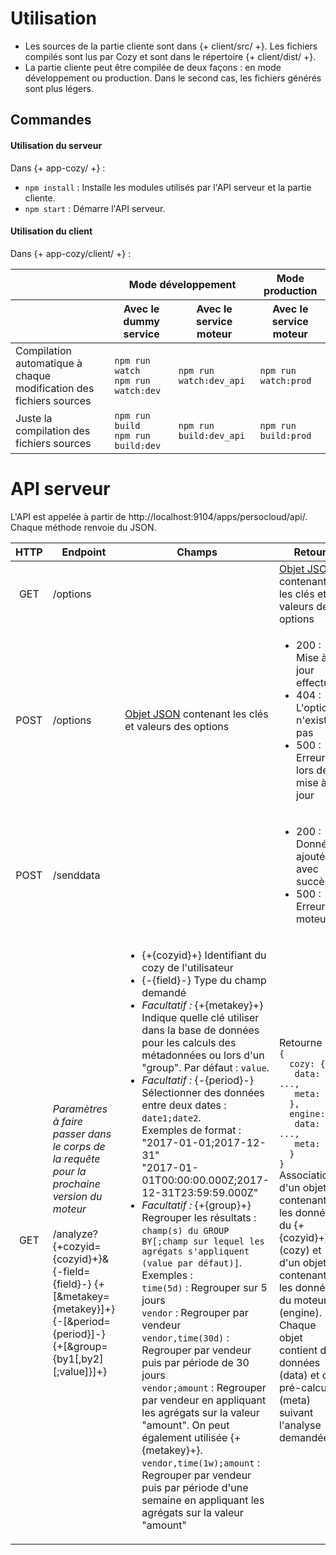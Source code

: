 # Utilisation
* Les sources de la partie cliente sont dans {+ client/src/ +}. Les fichiers compilés sont lus par Cozy et sont dans le répertoire {+ client/dist/ +}.
* La partie cliente peut être compilée de deux façons : en mode développement ou production. Dans le second cas, les fichiers générés sont plus légers.

## Commandes
#### Utilisation du serveur
Dans {+ app-cozy/ +} :
* `npm install` : Installe les modules utilisés par l'API serveur et la partie cliente.
* `npm start` : Démarre l'API serveur.

#### Utilisation du client
Dans {+ app-cozy/client/ +} :
<table>
<thead>
<tr>
<th></th>
<th colspan="2">Mode développement</th>
<th>Mode production</th>
</tr>
<tr>
<th></th>
<th>Avec le dummy service</th>
<th>Avec le service moteur</th>
<th>Avec le service moteur</th>
</tr>
</thead>
<tbody>
<tr>
<td>Compilation automatique à chaque modification des fichiers sources</td>
<td><code>npm run watch<br>npm run watch:dev</code></td>
<td><code>npm run watch:dev_api</code></td>
<td><code>npm run watch:prod</code></td>
</tr>
<tr>
<td>Juste la compilation des fichiers sources</td>
<td><code>npm run build<br>npm run build:dev</code></td>
<td><code>npm run build:dev_api</code></td>
<td><code>npm run build:prod</code></td>
</tr>
</tbody>
</table>

# API serveur
L'API est appelée à partir de http://localhost:9104/apps/persocloud/api/. Chaque méthode renvoie du JSON.

<table>
<thead>
<tr>
<th style="text-align:center">HTTP</th>
<th>Endpoint</th>
<th>Champs</th>
<th>Retour</th>
</tr>
</thead>
<tbody>
<tr>
<td style="text-align:center">GET</td>
<td>/options</td>
<td></td>
<td><a href="https://gitlab.irisa.fr/pcloud/app-cozy/blob/master/server/models/pc_options.js">Objet JSON</a> contenant les clés et valeurs des options</td>
</tr>
<tr>
<td style="text-align:center">POST</td>
<td>/options</td>
<td><a href="https://gitlab.irisa.fr/pcloud/app-cozy/blob/master/server/models/pc_options.js">Objet JSON</a> contenant les clés et valeurs des options</td>
<td><ul><li>200 : Mise à jour effectuée</li><li>404 : L'option n'existe pas</li><li>500 : Erreur lors de la mise à jour</li></ul></td>
</tr>
<tr>
<td style="text-align:center">POST</td>
<td>/senddata</td>
<td></td>
</td>
<td><ul><li>200 : Données ajoutées avec succès</li>
<li>500 : Erreur du moteur</li>
</ul></td>
</tr>
<tr>
<td style="text-align:center">GET</td>
<td><i>Paramètres à faire passer dans le corps de la requête pour la prochaine version du moteur</i><br><br>/analyze?{+cozyid={cozyid}+}&amp;
{-field={field}-}
{+[&amp;metakey={metakey}]+}
{-[&amp;period={period}]-}
{+[&amp;group={by1[,by2][;value]}]+}</td>
<td><ul>
<li>{+{cozyid}+} Identifiant du cozy de l'utilisateur</li>
<li>{-{field}-} Type du champ demandé</li>
<li><i>Facultatif :</i> {+{metakey}+}<br>Indique quelle clé utiliser dans la base de données pour les calculs des métadonnées ou lors d'un "group". Par défaut : <code>value</code>.</li>
<li><i>Facultatif :</i> {-{period}-}<br>Sélectionner des données entre deux dates : <code>date1;date2</code>.<br>Exemples de format : <br>"2017-01-01;2017-12-31"<br>"2017-01-01T00:00:00.000Z;2017-12-31T23:59:59.000Z"</li>
<li><i>Facultatif :</i> {+{group}+}<br>Regrouper les résultats : <code>champ(s) du GROUP BY[;champ sur lequel les agrégats s'appliquent (value par défaut)]</code>.<br>Exemples :<br>
<code>time(5d)</code> : Regrouper sur 5 jours<br>
<code>vendor</code> : Regrouper par vendeur<br>
<code>vendor,time(30d)</code> : Regrouper par vendeur puis par période de 30 jours<br>
<code>vendor;amount</code> : Regrouper par vendeur en appliquant les agrégats sur la valeur "amount". On peut également utilisée {+{metakey}+}.<br>
<code>vendor,time(1w);amount</code> : Regrouper par vendeur puis par période d'une semaine en appliquant les agrégats sur la valeur "amount"<br>
</li>
</ul></td>
<td>Retourne :<br><code>{<br>&nbsp;&nbsp;cozy: {<br>&nbsp;&nbsp;&nbsp;data: ...,<br>&nbsp;&nbsp;&nbsp;meta: ...<br>&nbsp;&nbsp;},<br>&nbsp;&nbsp;engine: {<br>&nbsp;&nbsp;&nbsp;data: ...,<br>&nbsp;&nbsp;&nbsp;meta: ...<br>&nbsp;&nbsp;}<br>}</code><br>Association d'un objet contenant les données du {+{cozyid}+} (cozy) et d'un objet contenant les données du moteur (engine). Chaque objet contient des données (data) et des pré-calculs (meta) suivant l'analyse demandée.</td>
</tr>
</tbody>
</table>